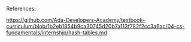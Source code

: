 References: 

https://github.com/Ada-Developers-Academy/textbook-curriculum/blob/1b2eb1854b9ca30745d20b7a113f782f2cc3a6ac/04-cs-fundamentals/internship/hash-tables.md
